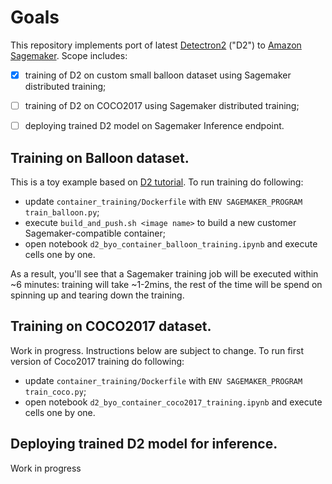 # Goals
This repository implements port of latest [Detectron2](https://github.com/facebookresearch/detectron2/) ("D2") to [Amazon Sagemaker](https://aws.amazon.com/sagemaker/). Scope includes:
- [x] training of D2 on custom small balloon dataset using Sagemaker distributed training;
- [ ] training of D2 on COCO2017 using Sagemaker distributed training;
- [ ] deploying trained D2 model on Sagemaker Inference endpoint.


## Training on Balloon dataset.
This is a toy example based on [D2 tutorial](https://colab.research.google.com/drive/16jcaJoc6bCFAQ96jDe2HwtXj7BMD_-m5#scrollTo=UkNbUzUOLYf0). To run training do following:
- update `container_training/Dockerfile` with `ENV SAGEMAKER_PROGRAM train_balloon.py`;
- execute `build_and_push.sh <image name>` to build a new customer Sagemaker-compatible container;
- open notebook `d2_byo_container_balloon_training.ipynb` and execute cells one by one.

As a result, you'll see that a Sagemaker training job will be executed within ~6 minutes: training will take ~1-2mins, the rest of the time will be spend on spinning up and tearing down the training.

## Training on COCO2017 dataset.
Work in progress. Instructions below are subject to change. To run first version of Coco2017 training do following:
- update `container_training/Dockerfile` with `ENV SAGEMAKER_PROGRAM train_coco.py`;
- open notebook `d2_byo_container_coco2017_training.ipynb` and execute cells one by one.

## Deploying trained D2 model for inference.
Work in progress





